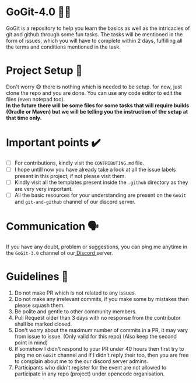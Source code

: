 # GoGit-4.0 🚀🚀
  GoGit is a repository to help you learn the basics as well as the intricacies of git and github through some fun tasks. The tasks will be mentioned in the form of issues, which you will have to complete within 2 days, fulfilling all the terms and conditions mentioned in the task.

# Project Setup 🤝
  Don't worry 😅 there is nothing which is needed to be setup. for now, just clone the repo and you are done. You can use any code editor to edit the files (even notepad too). <br> 
**In the future there will be some files for some tasks that will require builds (Gradle or Maven) but we will be telling you the instruction of the setup at that time only.**

# Important points ✔️
- [ ] For contributions, kindly visit the `CONTRIBUTING.md` file.
- [ ] I hope untill now you have already take a look at all the issue labels present in this project, if not please visit them.
- [ ] Kindly visit all the templates present inside the `.github` directory as they are very very important.
- [ ] All the basic resources for your understanding are present on the `GoGit` and `git-and-github` channel of our discord server.

# Communication 🗣️
  If you have any doubt, problem or suggestions, you can ping me anytime in the `GoGit-3.0` channel of our<a href = "https://discord.gg/nBfNNJYh"> Discord </a> server.
  
# Guidelines 🔴
1. Do not make PR which is not related to any issues.
2. Do not make any irrelevant commits, if you make some by mistakes then please squash them.
3. Be polite and gentle to other community members.
4. Pull Request older than 3 days with no response from the contributor shall be marked closed.
5. Don't worry about the maximum number of commits in a PR, it may vary from issue to issue. (Only valid for this repo) (Also keep the second point in mind)
6. If somehow I didn't respond to your PR under 40 hours then first try to ping me on `GoGit` channel and if I didn't reply their too, then you are free to complain about me to the our discord server admins.
7. Participants who didn't register for the event are not allowed to participate in any repo (project) under opencode organisation.
